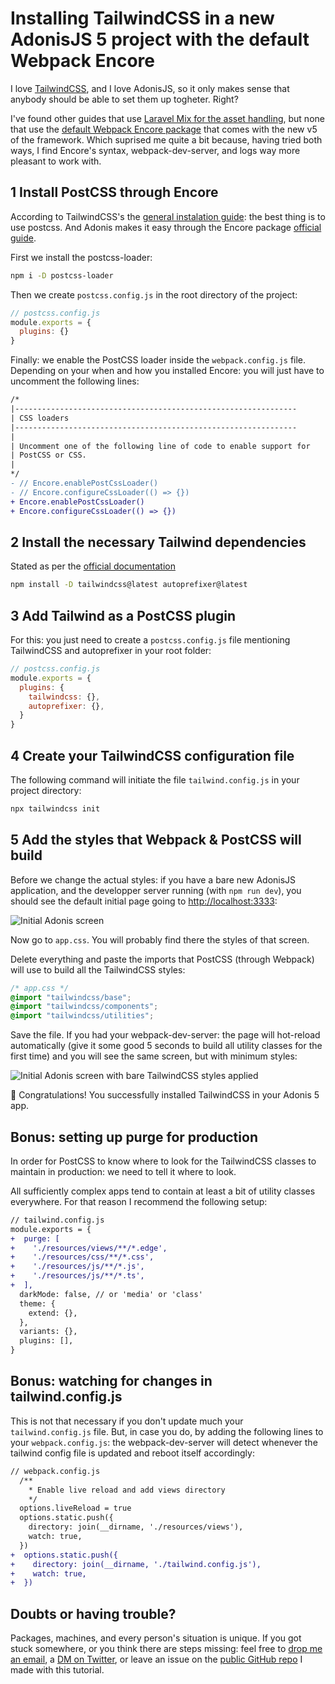 # Installing TailwindCSS in a new AdonisJS 5 project with the default Webpack Encore

I love [TailwindCSS](https://tailwindcss.com/), and I love AdonisJS, so it only makes sense that anybody should be able to set them up togheter. Right?

I've found other guides that use [Laravel Mix for the asset handling](https://github.com/wahyubucil/adonis-mix-asset#readme), but none that use the [default Webpack Encore package](https://docs.adonisjs.com/guides/assets-manager) that comes with the new v5 of the framework. Which suprised me quite a bit because, having tried both ways, I find Encore's syntax, webpack-dev-server, and logs way more pleasant to work with.

## 1 Install PostCSS through Encore
According to TailwindCSS's the [general instalation guide](https://tailwindcss.com/docs/installation): the best thing is to use postcss. And Adonis makes it easy through the Encore package [official guide](https://docs.adonisjs.com/guides/assets-manager#setup-postcss).

First we install the postcss-loader:
```bash
npm i -D postcss-loader
```

Then we create `postcss.config.js` in the root directory of the project:
```javascript
// postcss.config.js
module.exports = {
  plugins: {}
}
```

Finally: we enable the PostCSS loader inside the `webpack.config.js` file. Depending on your when and how you installed Encore: you will just have to uncomment the following lines:
```diff
/*
|---------------------------------------------------------------
| CSS loaders
|---------------------------------------------------------------
|
| Uncomment one of the following line of code to enable support for
| PostCSS or CSS.
|
*/
- // Encore.enablePostCssLoader()
- // Encore.configureCssLoader(() => {})
+ Encore.enablePostCssLoader()
+ Encore.configureCssLoader(() => {})
```

## 2 Install the necessary Tailwind dependencies
Stated as per the [official documentation](https://tailwindcss.com/docs/installation#install-tailwind-via-npm)
```bash
npm install -D tailwindcss@latest autoprefixer@latest
```

## 3 Add Tailwind as a PostCSS plugin
For this: you just need to create a `postcss.config.js` file mentioning TailwindCSS and autoprefixer in your root folder:
```javascript
// postcss.config.js
module.exports = {
  plugins: {
    tailwindcss: {},
    autoprefixer: {},
  }
}
```

## 4 Create your TailwindCSS configuration file
The following command will initiate the file `tailwind.config.js` in your project directory:
```bash
npx tailwindcss init
```

## 5 Add the styles that Webpack & PostCSS will build
Before we change the actual styles: if you have a bare new AdonisJS application, and the developper server running (with `npm run dev`), you should see the default initial page going to [http://localhost:3333](http://localhost:3333):

![Initial Adonis screen](/imgs/initial-screen-adonis-5-app.png)

Now go to `app.css`. You will probably find there the styles of that screen.

Delete everything and paste the imports that PostCSS (through Webpack) will use to build all the TailwindCSS styles:

```css
/* app.css */
@import "tailwindcss/base";
@import "tailwindcss/components";
@import "tailwindcss/utilities";
```

Save the file. If you had your webpack-dev-server: the page will hot-reload automatically (give it some good 5 seconds to build all utility classes for the first time) and you will see the same screen, but with minimum styles:

![Initial Adonis screen with bare TailwindCSS styles applied](/imgs/screenshot-tailwindcss-initial-screen-adonis-5-app.png)


🎉 Congratulations! You successfully installed TailwindCSS in your Adonis 5 app.

## Bonus: setting up purge for production
In order for PostCSS to know where to look for the TailwindCSS classes to maintain in production: we need to tell it where to look.

All sufficiently complex apps tend to contain at least a bit of utility classes everywhere. For that reason I recommend the following setup:

```diff
// tailwind.config.js
module.exports = {
+  purge: [
+    './resources/views/**/*.edge',
+    './resources/css/**/*.css',
+    './resources/js/**/*.js',
+    './resources/js/**/*.ts',
+  ],
  darkMode: false, // or 'media' or 'class'
  theme: {
    extend: {},
  },
  variants: {},
  plugins: [],
}
```

## Bonus: watching for changes in tailwind.config.js
This is not that necessary if you don't update much your `tailwind.config.js` file. But, in case you do, by adding the following lines to your `webpack.config.js`: the webpack-dev-server will detect whenever the tailwind config file is updated and reboot itself accordingly:
```diff
// webpack.config.js
  /**
    * Enable live reload and add views directory
    */
  options.liveReload = true
  options.static.push({
    directory: join(__dirname, './resources/views'),
    watch: true,
  })
+  options.static.push({
+    directory: join(__dirname, './tailwind.config.js'),
+    watch: true,
+  })

```

## Doubts or having trouble?
Packages, machines, and every person's situation is unique. If you got stuck somewhere, or you think there are steps missing: feel free to [drop me an email](mailto:ivanprats@hey.com), a [DM on Twitter](https://twitter.com/ivanprats94), or leave an issue on the [public GitHub repo](https://github.com/ivan-prats/add-tailwindcss-to-adonis5-with-webpack-encore) I made with this tutorial.
